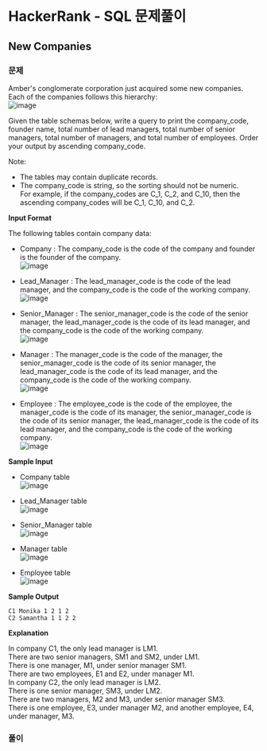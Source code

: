 # HackerRank - SQL 문제풀이
## New Companies

### 문제
Amber's conglomerate corporation just acquired some new companies. Each of the companies follows this hierarchy: <br>
  ![image](https://user-images.githubusercontent.com/74661937/153428415-4859d80a-8bf0-42a9-860c-f73d2e558095.png)


Given the table schemas below, write a query to print the company_code, founder name, total number of lead managers, total number of senior managers, total number of managers, and total number of employees. Order your output by ascending company_code.

Note:
  - The tables may contain duplicate records.
  - The company_code is string, so the sorting should not be numeric.<br>
    For example, if the company_codes are C_1, C_2, and C_10, then the ascending company_codes will be C_1, C_10, and C_2.

**Input Format**

The following tables contain company data:

- Company : The company_code is the code of the company and founder is the founder of the company. <br>
  ![image](https://user-images.githubusercontent.com/74661937/153429281-24b7530b-2f63-4731-b993-98f90d7828a7.png)


- Lead_Manager : The lead_manager_code is the code of the lead manager, and the company_code is the code of the working company.<br>
  ![image](https://user-images.githubusercontent.com/74661937/153429339-5890d799-83a8-4942-81b0-16516674fad8.png)

- Senior_Manager : The senior_manager_code is the code of the senior manager, the lead_manager_code is the code of its lead manager, and the company_code is the code of the working company. <br>
  ![image](https://user-images.githubusercontent.com/74661937/153429505-1db9eeb5-8a82-4676-af0b-a5566909ccb1.png)


- Manager : The manager_code is the code of the manager, the senior_manager_code is the code of its senior manager, the lead_manager_code is the code of its lead manager, and the company_code is the code of the working company.<br>
  ![image](https://user-images.githubusercontent.com/74661937/153429548-2ea515e4-83a6-45f8-9055-b188f608cea7.png)

- Employee : The employee_code is the code of the employee, the manager_code is the code of its manager, the senior_manager_code is the code of its senior manager, the lead_manager_code is the code of its lead manager, and the company_code is the code of the working company. <br>
  ![image](https://user-images.githubusercontent.com/74661937/153429652-e16e0cf1-2d1c-4831-a1cb-b87014cdf161.png)


**Sample Input**
- Company table<br>
  ![image](https://user-images.githubusercontent.com/74661937/153429931-9046e821-32f4-4898-8939-19e0a3542e98.png)

- Lead_Manager table<br>
  ![image](https://user-images.githubusercontent.com/74661937/153429963-51ffcf27-c5b9-4a22-8823-dad1880f6875.png)
  

- Senior_Manager table<br>
  ![image](https://user-images.githubusercontent.com/74661937/153430009-cfc5035d-e83e-4ffd-bec1-c19b952c74e5.png)

- Manager table<br>
  ![image](https://user-images.githubusercontent.com/74661937/153430047-88c62587-fb37-4255-8c3b-0575b3c37c57.png)

- Employee table<br>
  ![image](https://user-images.githubusercontent.com/74661937/153430074-30745e86-0faa-431d-bcdb-cf37206bde18.png)



**Sample Output**<br>
```
C1 Monika 1 2 1 2
C2 Samantha 1 1 2 2
```

**Explanation**

In company C1, the only lead manager is LM1. <br>
There are two senior managers, SM1 and SM2, under LM1. <br>
There is one manager, M1, under senior manager SM1. <br>
There are two employees, E1 and E2, under manager M1. <br>
In company C2, the only lead manager is LM2. <br>
There is one senior manager, SM3, under LM2. <br>
There are two managers, M2 and M3, under senior manager SM3. <br>
There is one employee, E3, under manager M2, and another employee, E4, under manager, M3.



### 풀이
```sql

```



